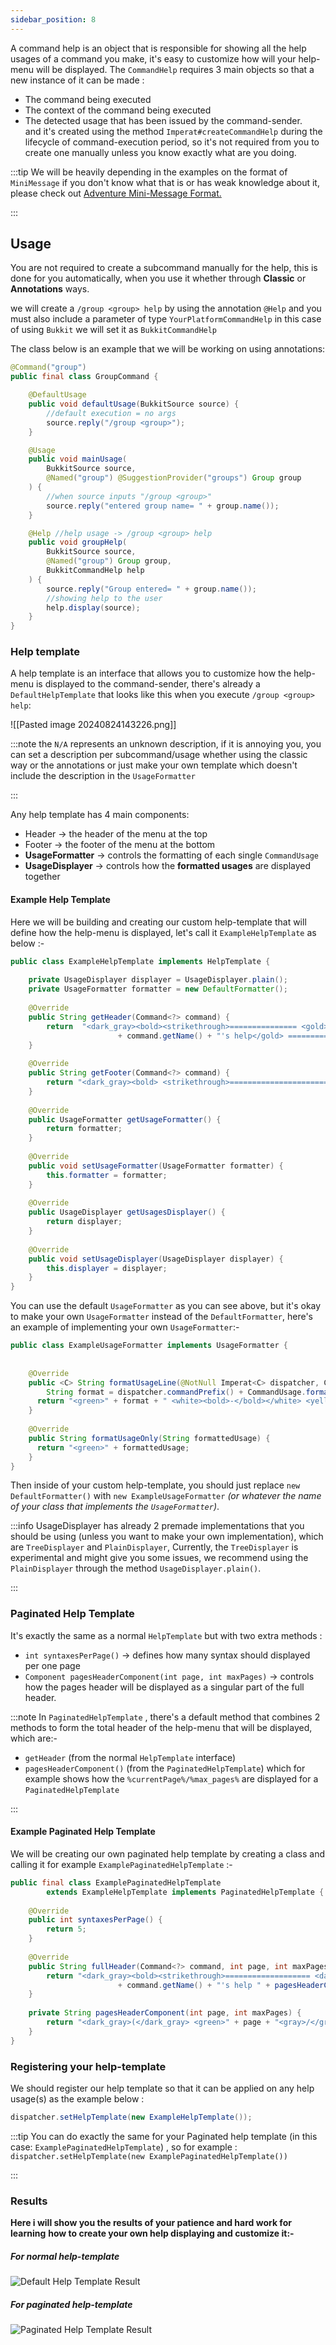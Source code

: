 ```yaml
---
sidebar_position: 8
---
```

A command help is an object that is responsible for showing all the help usages of a command you make, it's easy to customize how will your help-menu will be displayed.
The `CommandHelp` requires 3 main objects so that a new instance of it can be made :
- The command being executed
- The context of the command being executed
- The detected usage that has been issued by the command-sender. <br/>
and it's created using the method `Imperat#createCommandHelp` during the lifecycle of command-execution period, so it's not required from you to create one manually unless you know exactly what are you doing. <br/>

:::tip
We will be heavily depending in the examples on the format of `MiniMessage` if you don't
know what that is or has weak knowledge about it, 
please check out [Adventure Mini-Message Format.](https://docs.advntr.dev/minimessage/format.html)

:::
## Usage
You are not required to create a subcommand manually for the help, this is done for you automatically, when you use it whether through **Classic** or **Annotations** ways.

we will create a `/group <group> help` by using the annotation `@Help` and you must also include
a parameter of type `YourPlatformCommandHelp` in this case of using `Bukkit` we will set it as `BukkitCommandHelp`

The class below is an example that we will be working on using annotations:

```java
@Command("group")  
public final class GroupCommand {  

	@DefaultUsage  
	public void defaultUsage(BukkitSource source) {  
		//default execution = no args  
		source.reply("/group <group>");  
	}	

	@Usage  
	public void mainUsage(
		BukkitSource source, 
		@Named("group") @SuggestionProvider("groups") Group group
	) {  
		//when source inputs "/group <group>"  
		source.reply("entered group name= " + group.name());  
	}

	@Help //help usage -> /group <group> help
	public void groupHelp(  
		BukkitSource source,  
		@Named("group") Group group,  
		BukkitCommandHelp help  
	) {  
		source.reply("Group entered= " + group.name());  
		//showing help to the user
		help.display(source);  
	}
}
```
### Help template

A help template is an interface that allows you to customize how the help-menu is displayed to the command-sender, there's already a `DefaultHelpTemplate` that looks like this when you execute `/group <group> help`:

![[Pasted image 20240824143226.png]]

:::note
the `N/A` represents an unknown description, if it is annoying you, you can set a description per subcommand/usage whether using the classic way or the annotations or just make your own template which doesn't include the description in the `UsageFormatter`

:::

Any help template has 4 main components:
- Header -> the header of the menu at the top
- Footer -> the footer of the menu at the bottom
- **UsageFormatter** -> controls the formatting of each single `CommandUsage` 
- **UsageDisplayer** -> controls how the **formatted usages** are displayed together 
#### Example Help Template
Here we will be building and creating our custom help-template that will define how the help-menu is displayed, let's call it `ExampleHelpTemplate` as below :-

```java
public class ExampleHelpTemplate implements HelpTemplate {  
  
    private UsageDisplayer displayer = UsageDisplayer.plain();  
    private UsageFormatter formatter = new DefaultFormatter();  
  
    @Override  
    public String getHeader(Command<?> command) {  
        return  "<dark_gray><bold><strikethrough>=============== <gold>"  
                        + command.getName() + "'s help</gold> ===============";  
    }  
  
    @Override  
    public String getFooter(Command<?> command) {  
        return "<dark_gray><bold> <strikethrough>===============================";  
    }  
    
    @Override  
    public UsageFormatter getUsageFormatter() {  
        return formatter;  
    } 
     
    @Override  
    public void setUsageFormatter(UsageFormatter formatter) {  
        this.formatter = formatter;  
    }  
    
    @Override  
    public UsageDisplayer getUsagesDisplayer() {  
        return displayer;  
    } 
     
    @Override  
    public void setUsageDisplayer(UsageDisplayer displayer) {  
        this.displayer = displayer;  
    }  
}
```

You can use the default `UsageFormatter` as you can see above, but it's okay to make  your own 
`UsageFormatter` instead of the `DefaultFormatter`, here's an example of
implementing your own `UsageFormatter`:-

```java
public class ExampleUsageFormatter implements UsageFormatter {  
  
  
    @Override  
    public <C> String formatUsageLine(@NotNull Imperat<C> dispatcher, Command<C> command, CommandUsage<C> usage, boolean isLast) {  
        String format = dispatcher.commandPrefix() + CommandUsage.format(command, usage);  
      return "<green>" + format + " <white><bold>-</bold></white> <yellow>" + usage.getDescription();  
    }  
    
    @Override  
    public String formatUsageOnly(String formattedUsage) {  
      return "<green>" + formattedUsage;  
    }
}
```

Then inside of your custom help-template, you should just replace `new DefaultFormatter()` with `new ExampleUsageFormatter` *(or whatever the name of your class that implements the `UsageFormatter`)*.

:::info
UsageDisplayer has already 2 premade implementations that you should be using (unless you want to make your own implementation), which are `TreeDisplayer` and `PlainDisplayer`,  Currently, the `TreeDisplayer` is experimental and might give you some issues, we recommend using the `PlainDisplayer` through the method `UsageDisplayer.plain()`.

:::

### Paginated Help Template

It's exactly the same as a normal `HelpTemplate` but with two extra methods :
- `int syntaxesPerPage()` -> defines how many syntax should displayed per one page 
- `Component pagesHeaderComponent(int page, int maxPages)` -> controls how the pages header will be displayed as a singular part of the full header.


:::note
In `PaginatedHelpTemplate` , there's a default method that combines 2 methods to form the total header of the help-menu that will be displayed, which are:-
- `getHeader` (from the normal `HelpTemplate` interface)
- `pagesHeaderComponent()` (from the `PaginatedHelpTemplate`) which for example shows how the `%currentPage%/%max_pages%` are displayed for a `PaginatedHelpTemplate`

:::
#### Example Paginated Help Template

We will be creating our own paginated help template by creating a class and calling it for example `ExamplePaginatedHelpTemplate` :-

```java
public final class ExamplePaginatedHelpTemplate  
        extends ExampleHelpTemplate implements PaginatedHelpTemplate {  
  
    @Override  
    public int syntaxesPerPage() {  
        return 5;  
    } 
     
    @Override  
    public String fullHeader(Command<?> command, int page, int maxPages) {  
        return "<dark_gray><bold><strikethrough>=================== <dark_green>"  
                        + command.getName() + "'s help " + pagesHeaderComponent(page, maxPages) + " </dark_green>===================";  
    }  
  
    private String pagesHeaderComponent(int page, int maxPages) {  
        return "<dark_gray>(</dark_gray> <green>" + page + "<gray>/</gray>" + maxPages + " <dark_gray>)</dark_gray>";  
    }  
}
```

### Registering your help-template

We should register our help template so that it can be applied 
on any help usage(s) as the example below :

```java
dispatcher.setHelpTemplate(new ExampleHelpTemplate());
```


:::tip
You can do exactly the same for your Paginated help template 
(in this case: `ExamplePaginatedHelpTemplate`) , so for example :
`dispatcher.setHelpTemplate(new ExamplePaginatedHelpTemplate())`

:::
### Results

**Here i will show you the results of your patience and hard work for learning**
**how to create your own help displaying and customize it:-**
##### For normal help-template

![Default Help Template Result](./assets/default-help-command.png)

##### For paginated help-template

![Paginated Help Template Result](./assets/paginated-help-command.png)